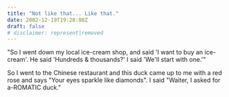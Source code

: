 ```yaml
---
title: "Not like that... Like that."
date: 2002-12-19T19:28:08Z
draft: false
# disclaimer: represent|removed
---
```


"So I went down my local ice-cream shop, and said 'I want to buy an ice-cream'. He said 'Hundreds &amp; thousands?'<!--more--> I said 'We'll start with one.'"

So I went to the Chinese restaurant and this duck came up to me with a red rose and says "Your eyes sparkle like diamonds". I said "Waiter, I asked for a-ROMATIC duck."
